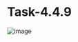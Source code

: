 # Task-4.4.9

![image](https://github.com/miha04635/Task-4.4.9/assets/124861244/db6c6580-6a86-46c9-873f-0d0d26de5d35)
